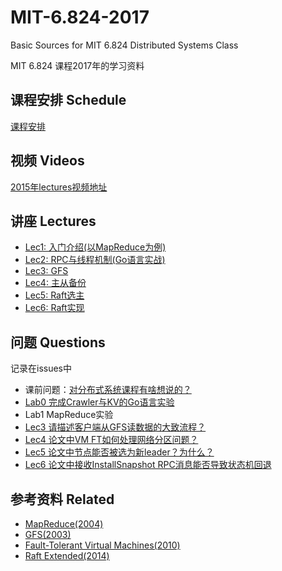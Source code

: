 # MIT-6.824-2017
Basic Sources for MIT 6.824 Distributed Systems Class

MIT 6.824 课程2017年的学习资料

## 课程安排 Schedule

[课程安排](https://pdos.csail.mit.edu/6.824/schedule.html)

## 视频 Videos

[2015年lectures视频地址](https://www.youtube.com/playlist?list=PLkcQbKbegkMqiWf7nF8apfMRL4P4sw8UL)

## 讲座 Lectures

- [Lec1: 入门介绍(以MapReduce为例)](https://github.com/chaozh/MIT-6.824-2017/issues/2)
- [Lec2: RPC与线程机制(Go语言实战)](https://github.com/chaozh/MIT-6.824-2017/issues/3)
- [Lec3: GFS](https://github.com/chaozh/MIT-6.824-2017/issues/6)
- [Lec4: 主从备份](https://github.com/chaozh/MIT-6.824-2017/issues/7)
- [Lec5: Raft选主](https://github.com/chaozh/MIT-6.824-2017/issues/9)
- [Lec6: Raft实现](https://github.com/chaozh/MIT-6.824-2017/issues/10)

## 问题 Questions

记录在issues中

- 课前问题：[对分布式系统课程有啥想说的？](https://github.com/chaozh/MIT-6.824-2017/issues/1)
- [Lab0 完成Crawler与KV的Go语言实验](https://github.com/chaozh/MIT-6.824-2017/issues/4)
- Lab1 MapReduce实验
- [Lec3 请描述客户端从GFS读数据的大致流程？](https://github.com/chaozh/MIT-6.824-2017/issues/6)
- [Lec4 论文中VM FT如何处理网络分区问题？](https://github.com/chaozh/MIT-6.824-2017/issues/7)
- [Lec5 论文中节点能否被选为新leader？为什么？](https://github.com/chaozh/MIT-6.824-2017/issues/9)
- [Lec6 论文中接收InstallSnapshot RPC消息能否导致状态机回退](https://github.com/chaozh/MIT-6.824-2017/issues/10)

## 参考资料 Related

- [MapReduce(2004)](https://pdos.csail.mit.edu/6.824/papers/mapreduce.pdf)
- [GFS(2003)](https://static.googleusercontent.com/media/research.google.com/zh-CN//archive/gfs-sosp2003.pdf)
- [Fault-Tolerant Virtual Machines(2010)](https://pdos.csail.mit.edu/6.824/papers/vm-ft.pdf)
- [Raft Extended(2014)](https://pdos.csail.mit.edu/6.824/papers/raft-extended.pdf)

